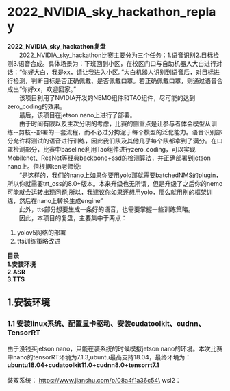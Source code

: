 # 2022_NVIDIA_sky_hackathon_replay
**2022_NVIDIA_sky_hackathon复盘**\
&emsp;&emsp;2022_NVIDIA_sky_hackathon比赛主要分为三个任务：1.语音识别2.目标检测3.语音合成。具体场景为：下班回到小区，在校区门口与自助机器人大白进行对话：“你好大白，我是xx，请让我进入小区。”大白机器人识别到语音后，对目标进行检测，判断目标是否正确佩戴、是否佩戴口罩。若正确佩戴口罩，则通过语音合成出“你好xx，欢迎回家。”\
&emsp;&emsp;该项目利用了NVIDIA开发的NEMO组件和TAO组件，尽可能的达到zero_coding的效果。\
&emsp;&emsp;最后，该项目在jetson nano上进行了部署。\
&emsp;&emsp;由于时间有限以及主次分明的考虑，比赛的侧重点是让参与者体会模型从训练--剪枝--部署的一套流程，而不必过分拘泥于每个模型的泛化能力。语音识别部分允许将测试的语音进行训练，因此我们队及其他几乎每个队都拿到了满分。在口罩检测部分，比赛中baseline利用Tao组件进行zero_coding，可以实现Mobilenet、ResNet等经典backbone+ssd的检测算法，并正确部署到jetson nano上。但根据ken老师说:\
&emsp;&emsp;“是这样的，我们的nano上如果你要用yolo那就需要batchedNMS的plugin， 所以你就需要trt_oss的8.0+版本。本来升级也无所谓，但是升级了之后你的nemo可能就会运转出现问题;所以，我建议你如果还想用yolo，那么就用别的框架训练，然后在nano上转换生成engine”\
&emsp;&emsp;此外，tts部分想要生成一条好的语音，也需要掌握一些训练策略。\
&emsp;&emsp;因此，本项目的复盘，主要集中于两点：
1. yolov5网络的部署
2. tts训练策略改进

**目录**\
**1.安装环境**\
**2.ASR**\
**3.TTS**

## 1.安装环境
### 1.1 安装linux系统、配置显卡驱动、安装cudatoolkit、cudnn、TensorRT
由于没钱买jetson nano，只能在装系统的时候模拟jetson nano的环境。本次比赛中nano的tensorRT环境为7.1.3,ubuntu最高支持18.04，最终环境为：\
**ubuntu18.04+cudatoolkit11.0+cudnn8.0+tensorrt7.1**\
\
装双系统：
https://www.jianshu.com/p/08a4f1a36c54\
wsl2：
###
